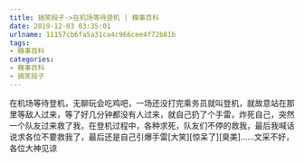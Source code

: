 ```yaml
---
title: 搞笑段子->在机场等待登机 | 糗事百科
date: 2019-12-03 03:35:01
urlname: 11157cb6fa5a31ca4c966cee4f72b81b
tags: 
- 糗事百科
categories:
- 糗事百科
- 搞笑段子
---
```

在机场等待登机，无聊玩会吃鸡吧，一场还没打完乘务员就叫登机，就故意站在那里等敌人过来，等了好几分钟都没有人过来，就自己扔了个手雷，炸死自己，突然一个队友过来救了我，在登机过程中，各种求死，队友们不停的救我，最后我喊话说求各位不要救我了，最后还是自己引爆手雷[大笑][惊呆了][臭美]……文采不好，各位大神见谅


